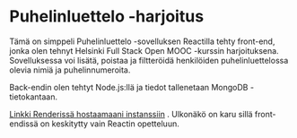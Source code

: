 # Puhelinluettelo -harjoitus

Tämä on simppeli Puhelinluettelo -sovelluksen Reactilla tehty front-end, jonka olen tehnyt Helsinki Full Stack Open MOOC -kurssin harjoituksena. Sovelluksessa voi lisätä, poistaa ja filtteröidä henkilöiden puhelinluettelossa olevia nimiä ja puhelinnumeroita.

Back-endin olen tehtyt Node.js:llä ja tiedot tallenetaan MongoDB -tietokantaan.

[Linkki Renderissä hostaamaani instanssiin](https://puhelinluettelo-backend-egxf.onrender.com) . Ulkonäkö on karu sillä front-endissä on keskitytty vain Reactin opetteluun.

